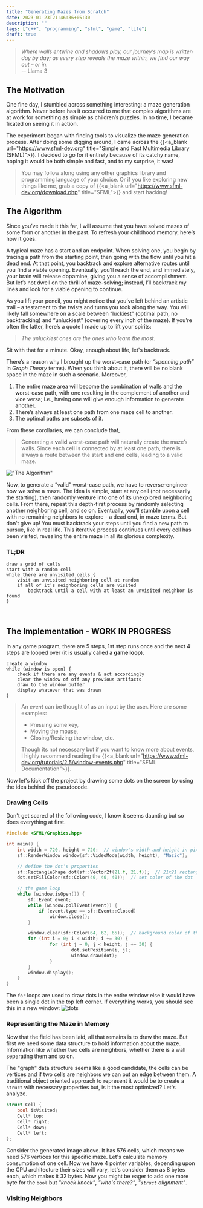 ```yaml
---
title: "Generating Mazes from Scratch"
date: 2023-01-23T21:46:36+05:30
description: ""
tags: ["c++", "programming", "sfml", "game", "life"]
draft: true
---
```

> _Where walls entwine and shadows play, our journey’s map is written day by day; as every step reveals the maze within, we find our way out – or in._  
> -- Llama 3

## The Motivation
One fine day, I stumbled across something interesting: a maze generation algorithm. Never before has it occurred to me that complex algorithms are at work for something as simple as children’s puzzles. In no time, I became fixated on seeing it in action.

The experiment began with finding tools to visualize the maze generation process. After doing some digging around, I came across the {{<a_blank url="https://www.sfml-dev.org" title="Simple and Fast Multimedia Library (SFML)">}}. I decided to go for it entirely because of its catchy name, hoping it would be both simple and fast, and to my surprise, it was!

> You may follow along using any other graphics library and programming language of your choice. Or if you like exploring new things ~~like me~~, grab a copy of {{<a_blank url="https://www.sfml-dev.org/download.php" title="SFML">}} and start hacking!

## The Algorithm
Since you’ve made it this far, I will assume that you have solved mazes of some form or another in the past. To refresh your childhood memory, here’s how it goes.

A typical maze has a start and an endpoint. When solving one, you begin by tracing a path from the starting point, then going with the flow until you hit a dead end. At that point, you backtrack and explore alternative routes until you find a viable opening. Eventually, you’ll reach the end, and immediately, your brain will release dopamine, giving you a sense of accomplishment. But let’s not dwell on the thrill of maze-solving; instead, I’ll backtrack my lines and look for a viable opening to continue.

As you lift your pencil, you might notice that you’ve left behind an artistic trail – a testament to the twists and turns you took along the way. You will likely fall somewhere on a scale between “luckiest” (optimal path, no backtracking) and “unluckiest” (covering every inch of the maze). If you’re often the latter, here’s a quote I made up to lift your spirits:

> _The unluckiest ones are the ones who learn the most._

Sit with that for a minute. Okay, enough about life, let's backtrack.

There’s a reason why I brought up the worst-case path (or _“spanning path”_ in _Graph Theory_ terms). When you think about it, there will be no blank space in the maze in such a scenario. Moreover,
1. The entire maze area will become the combination of walls and the worst-case path, with one resulting in the complement of another and vice versa; i.e., having one will give enough information to generate another.
2. There’s always at least one path from one maze cell to another.
3. The optimal paths are subsets of it.

From these corollaries, we can conclude that,

> Generating a **valid** worst-case path will naturally create the maze’s walls. Since each cell is connected by at least one path, there is always a route between the start and end cells, leading to a valid maze.

!["The Algorithm"](images/generating-mazes/mazic.gif "An animation showing various steps in the algorithm.")

Now, to generate a “valid” worst-case path, we have to reverse-engineer how we solve a maze. The idea is simple, start at any cell (not necessarily the starting), then randomly venture into one of its unexplored neighboring cells. From there, repeat this depth-first process by randomly selecting another neighboring cell, and so on. Eventually, you’ll stumble upon a cell with no remaining neighbors to explore - a dead end, in maze terms. But don’t give up! You must backtrack your steps until you find a new path to pursue, like in real life. This iterative process continues until every cell has been visited, revealing the entire maze in all its glorious complexity.

### TL;DR
```plaintext {linenos=false}
draw a grid of cells
start with a random cell
while there are unvisited cells {
    visit an unvisited neighboring cell at random
    if all of it's neighboring cells are visited
        backtrack until a cell with at least an unvisited neighbor is found
}
```
&nbsp;
## The Implementation - WORK IN PROGRESS
In any game program, there are 5 steps, 1st step runs once and the next 4 steps are looped over (it is usually called a **game loop**).
```plaintext {linenos=false}
create a window
while (window is open) {
    check if there are any events & act accordingly
    clear the window of off any previous artifacts
    draw to the window buffer
    display whatever that was drawn
}
```
> An _event_ can be thought of as an input by the user. Here are some examples:
> - Pressing some key,
> - Moving the mouse,
> - Closing/Resizing the window, etc.
>
> Though its not necessary but if you want to know more about events, I highly recommend reading the {{<a_blank url="https://www.sfml-dev.org/tutorials/2.5/window-events.php" title="SFML Documentation">}}.

Now let's kick off the project by drawing some dots on the screen by using the idea behind the pseudocode.
### Drawing Cells
Don't get scared of the following code, I know it seems daunting but so does everything at first.
```c++
#include <SFML/Graphics.hpp>

int main() {
    int width = 720, height = 720;  // window's width and height in pixels
    sf::RenderWindow window(sf::VideoMode(width, height), "Mazic");

    // define the dot's properties
    sf::RectangleShape dot(sf::Vector2f(21.f, 21.f));  // 21x21 rectangular dot
    dot.setFillColor(sf::Color(40, 40, 40));  // set color of the dot

    // the game loop
    while (window.isOpen()) {
        sf::Event event;
        while (window.pollEvent(event)) {
            if (event.type == sf::Event::Closed)
                window.close();
        }

        window.clear(sf::Color(64, 62, 65));  // background color of the maze
        for (int i = 0; i < width; i += 30) {
                for (int j = 0; j < height; j += 30) {
                        dot.setPosition(i, j);
                        window.draw(dot);
                }
        }
        window.display();
    }
}
```
The `for` loops are used to draw dots in the entire window else it would have been a single dot in the top left corner. If everything works, you should see this in a new window:
![dots](images/generating-mazes/dots.png "They don't look like 'dots', do they? 'cell' is a more accurate term.")
### Representing the Maze in Memory
Now that the field has been laid, all that remains is to draw the maze. But first we need some data structure to hold information about the maze. Information like whether two cells are neighbors, whether there is a wall separating them and so on.

The "graph" data structure seems like a good candidate, the cells can be vertices and if two cells are neighbors we can put an edge between them. A traditional object oriented approach to represent it would be to create a `struct` with necessary properties but, is it the most optimized? Let's analyze.
```c++
struct Cell {
    bool isVisited;
    Cell* top;
    Cell* right;
    Cell* down;
    Cell* left;
};
```

Consider the generated image above. It has 576 cells, which means we need 576 vertices for this specific maze. Let's calculate memory consumption of one cell. Now we have 4 pointer variables, depending upon the CPU architecture their sizes will vary, let's consider them as 8 bytes each, which makes it 32 bytes. Now you might be eager to add one more byte for the `bool` but _"knock knock"_, _"who's there?"_, _"`struct` alignment"_.
### Visiting Neighbors
